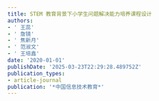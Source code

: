 ```yaml
---
title: STEM 教育背景下小学生问题解决能力培养课程设计
authors:
- ' 王蕊'
- ' 詹镜'
- ' 焦新月'
- ' 范淑文'
- ' 王培鑫'
date: '2020-01-01'
publishDate: '2025-03-23T22:29:28.489752Z'
publication_types:
- article-journal
publication: '*中国信息技术教育*'
---
```

